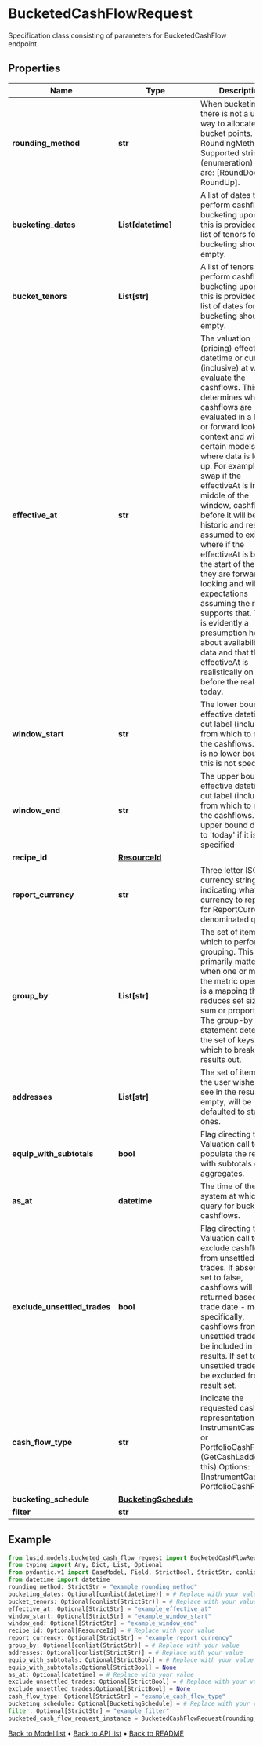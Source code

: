 # BucketedCashFlowRequest

Specification class consisting of parameters for BucketedCashFlow endpoint.
## Properties
Name | Type | Description | Notes
------------ | ------------- | ------------- | -------------
**rounding_method** | **str** | When bucketing, there is not a unique way to allocate the bucket points.  RoundingMethod Supported string (enumeration) values are: [RoundDown, RoundUp]. | 
**bucketing_dates** | **List[datetime]** | A list of dates to perform cashflow bucketing upon.  If this is provided, the list of tenors for bucketing should be empty. | [optional] 
**bucket_tenors** | **List[str]** | A list of tenors to perform cashflow bucketing upon.  If this is provided, the list of dates for bucketing should be empty. | [optional] 
**effective_at** | **str** | The valuation (pricing) effective datetime or cut label (inclusive) at which to evaluate the cashflows.  This determines whether cashflows are evaluated in a historic or forward looking context and will, for certain models, affect where data is looked up.  For example, on a swap if the effectiveAt is in the middle of the window, cashflows before it will be historic and resets assumed to exist where if the effectiveAt  is before the start of the range they are forward looking and will be expectations assuming the model supports that.  There is evidently a presumption here about availability of data and that the effectiveAt is realistically on or before the real-world today. | [optional] 
**window_start** | **str** | The lower bound effective datetime or cut label (inclusive) from which to retrieve the cashflows.  There is no lower bound if this is not specified. | [optional] 
**window_end** | **str** | The upper bound effective datetime or cut label (inclusive) from which to retrieve the cashflows.  The upper bound defaults to &#39;today&#39; if it is not specified | [optional] 
**recipe_id** | [**ResourceId**](ResourceId.md) |  | [optional] 
**report_currency** | **str** | Three letter ISO currency string indicating what currency to report in for ReportCurrency denominated queries. | [optional] 
**group_by** | **List[str]** | The set of items by which to perform grouping. This primarily matters when one or more of the metric operators is a mapping  that reduces set size, e.g. sum or proportion. The group-by statement determines the set of keys by which to break the results out. | [optional] 
**addresses** | **List[str]** | The set of items that the user wishes to see in the results. If empty, will be defaulted to standard ones. | [optional] 
**equip_with_subtotals** | **bool** | Flag directing the Valuation call to populate the results with subtotals of aggregates. | [optional] 
**as_at** | **datetime** | The time of the system at which to query for bucketed cashflows. | [optional] 
**exclude_unsettled_trades** | **bool** | Flag directing the Valuation call to exclude cashflows from unsettled trades.  If absent or set to false, cashflows will returned based on trade date - more specifically, cashflows from any unsettled trades will be included in the results. If set to true, unsettled trades will be excluded from the result set. | [optional] 
**cash_flow_type** | **str** | Indicate the requested cash flow representation InstrumentCashFlows or PortfolioCashFlows (GetCashLadder uses this)  Options: [InstrumentCashFlow, PortfolioCashFlow] | [optional] 
**bucketing_schedule** | [**BucketingSchedule**](BucketingSchedule.md) |  | [optional] 
**filter** | **str** |  | [optional] 
## Example

```python
from lusid.models.bucketed_cash_flow_request import BucketedCashFlowRequest
from typing import Any, Dict, List, Optional
from pydantic.v1 import BaseModel, Field, StrictBool, StrictStr, conlist, constr, validator
from datetime import datetime
rounding_method: StrictStr = "example_rounding_method"
bucketing_dates: Optional[conlist(datetime)] = # Replace with your value
bucket_tenors: Optional[conlist(StrictStr)] = # Replace with your value
effective_at: Optional[StrictStr] = "example_effective_at"
window_start: Optional[StrictStr] = "example_window_start"
window_end: Optional[StrictStr] = "example_window_end"
recipe_id: Optional[ResourceId] = # Replace with your value
report_currency: Optional[StrictStr] = "example_report_currency"
group_by: Optional[conlist(StrictStr)] = # Replace with your value
addresses: Optional[conlist(StrictStr)] = # Replace with your value
equip_with_subtotals: Optional[StrictBool] = # Replace with your value
equip_with_subtotals:Optional[StrictBool] = None
as_at: Optional[datetime] = # Replace with your value
exclude_unsettled_trades: Optional[StrictBool] = # Replace with your value
exclude_unsettled_trades:Optional[StrictBool] = None
cash_flow_type: Optional[StrictStr] = "example_cash_flow_type"
bucketing_schedule: Optional[BucketingSchedule] = # Replace with your value
filter: Optional[StrictStr] = "example_filter"
bucketed_cash_flow_request_instance = BucketedCashFlowRequest(rounding_method=rounding_method, bucketing_dates=bucketing_dates, bucket_tenors=bucket_tenors, effective_at=effective_at, window_start=window_start, window_end=window_end, recipe_id=recipe_id, report_currency=report_currency, group_by=group_by, addresses=addresses, equip_with_subtotals=equip_with_subtotals, as_at=as_at, exclude_unsettled_trades=exclude_unsettled_trades, cash_flow_type=cash_flow_type, bucketing_schedule=bucketing_schedule, filter=filter)

```

[Back to Model list](../README.md#documentation-for-models) &#8226; [Back to API list](../README.md#documentation-for-api-endpoints) &#8226; [Back to README](../README.md)

